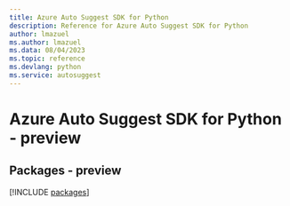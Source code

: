 ```yaml
---
title: Azure Auto Suggest SDK for Python
description: Reference for Azure Auto Suggest SDK for Python
author: lmazuel
ms.author: lmazuel
ms.data: 08/04/2023
ms.topic: reference
ms.devlang: python
ms.service: autosuggest
---
```

# Azure Auto Suggest SDK for Python - preview
## Packages - preview
[!INCLUDE [packages](auto-suggest-index.md)]